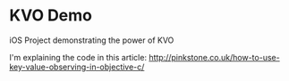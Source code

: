 # KVO Demo
iOS Project demonstrating the power of KVO

I'm explaining the code in this article: http://pinkstone.co.uk/how-to-use-key-value-observing-in-objective-c/
